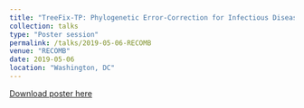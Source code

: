 ```yaml
---
title: "TreeFix-TP: Phylogenetic Error-Correction for Infectious Disease Transmission Network Inference"
collection: talks
type: "Poster session"
permalink: /talks/2019-05-06-RECOMB
venue: "RECOMB"
date: 2019-05-06
location: "Washington, DC"
---
```


[Download poster here](samsledje.github.io/files/2019-RECOMB-TreeFix-TP.pdf)